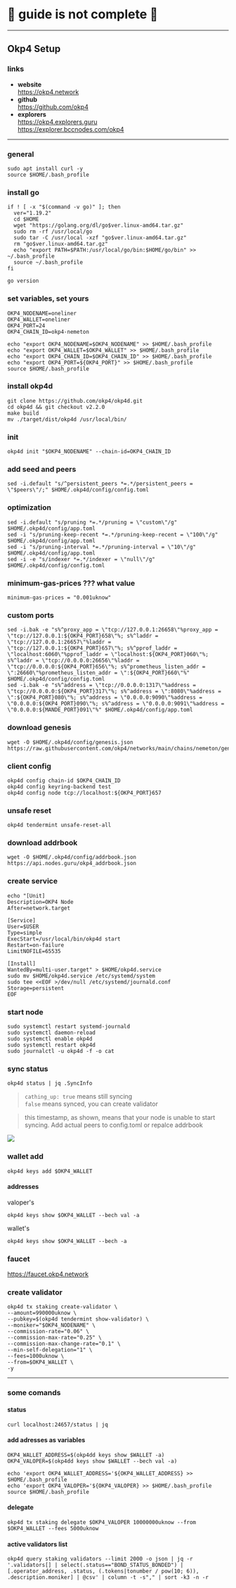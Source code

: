 # 🛑 guide is not complete 🛑
____

## Okp4 Setup

### links
- **website**    
https://okp4.network    
- **github**    
https://github.com/okp4
- **explorers**    
https://okp4.explorers.guru    
https://explorer.bccnodes.com/okp4

____

### general
```sudo apt update && sudo apt upgrade -y
sudo apt install curl -y
source $HOME/.bash_profile
```

### install go
```
if ! [ -x "$(command -v go)" ]; then
  ver="1.19.2"
  cd $HOME
  wget "https://golang.org/dl/go$ver.linux-amd64.tar.gz"
  sudo rm -rf /usr/local/go
  sudo tar -C /usr/local -xzf "go$ver.linux-amd64.tar.gz"
  rm "go$ver.linux-amd64.tar.gz"
  echo "export PATH=$PATH:/usr/local/go/bin:$HOME/go/bin" >> ~/.bash_profile
  source ~/.bash_profile
fi
```
```
go version
```

### set variables, set yours
```
OKP4_NODENAME=oneliner
OKP4_WALLET=oneliner
OKP4_PORT=24
OKP4_CHAIN_ID=okp4-nemeton
```
```
echo "export OKP4_NODENAME=$OKP4_NODENAME" >> $HOME/.bash_profile
echo "export OKP4_WALLET=$OKP4_WALLET" >> $HOME/.bash_profile
echo "export OKP4_CHAIN_ID=$OKP4_CHAIN_ID" >> $HOME/.bash_profile
echo "export OKP4_PORT=${OKP4_PORT}" >> $HOME/.bash_profile
source $HOME/.bash_profile
```

### install okp4d
```
git clone https://github.com/okp4/okp4d.git
cd okp4d && git checkout v2.2.0
make build
mv ./target/dist/okp4d /usr/local/bin/
```

### init
```
okp4d init "$OKP4_NODENAME" --chain-id=OKP4_CHAIN_ID
```

### add seed and peers 
```peers="994c9398e55947b2f1f45f33fbdbffcbcad655db@okp4-testnet.nodejumper.io:29656,370a5d94910f2367ce15c7af07b4a4f552824085@138.68.158.147:26656,0de35a0f8beae7107271d8691a89fef55afd571f@194.163.133.140:26656,4de1cff160aac3c76c0fa5618ffdcdcffcf37cbe@207.244.236.52:26656,0007478807ab460738faac0758d94bdabeffd5d9@167.235.143.135:26656,6401459caad72c00fcb6704149dbe7025213281c@54.82.98.80:26656,9aad7337869f0f3caf5744d0679859670316f381@65.108.63.58:26656,2bfd405e8f0f176428e2127f98b5ec53164ae1f0@142.132.149.118:26656,5a71f2ed3a7a69a15f7dfcb3a92ab4d7f9e3db76@95.217.235.147:26656,5c5b4e55c3af67875efba1b78fbeee77db54cef5@88.198.39.43:26776,bbf1fb5c94a9938a09af845b8cc89cac69257e33@185.202.238.254:26656,38db262effc2a904a0a902edfb99c55f6825edd8@52.231.156.226:26656,9917f412470344841e913415a5ea5da9da96a8fa@65.108.238.217:11014,92a51dc2424d5d19412fa1c1fcafb8af3b5c4137@77.51.200.79:26656,75d27d10f38155f2ffbcd89b7323badf4f3c7baf@65.108.253.94:26656,4b2e5c9baa158478f3e76dc2af35082b8cc4eb25@46.101.9.115:26656,394ee378f82a2c7e73dbb601b4e266d3f5185b47@65.108.124.54:37656,33cdd436b0dfaefb9fe9f834330ccbc0510120c3@5.161.54.117:26656,5fc8c51583a51477114d7df0e553b02096e2c860@161.35.168.89:26656,a94957731607fac7639c6b767aa449e60d0941a9@4.235.120.91:46656,2cb6f390acddc70609f52c285911d07a1a6bbccd@117.1.132.79:26656,c8b6a4a0d7649a30dc96eeebc3f99a3c6f922ea0@38.242.219.104:26656,0c475a2dafa4e2fff52114ce5d84b1144c4296c6@138.68.128.159:26656,cdd1ca4df40df0dbba1c095b89d51090e811b29d@5.161.52.56:26656,dd4cdfde3788c9f6387ea7f32ecacb0a8a4932e7@65.21.247.135:26656,2bdac5e68872b28fed6a3ae114612bfe643c25c9@38.242.146.53:26656,f5263e4ab184f6990aacfaa5388a4cb6c7f6dd1c@45.85.249.116:26656,b800cd6918d9cb7c769bf42fb257ccaef7b571b0@65.108.230.161:11156,9e3109ba10d8cdb18d37dde787665ad1b38a85ed@65.108.235.107:12656,81cf0d0ae52dc92f1a0f89c306a37ae2b57cffe8@20.243.106.99:26656,8a6f55d50bb1b22483ae40ddd19d40486f720c42@5.161.93.248:26656,e488d1126edce82f9faa68f201811df6d2006d8e@38.242.244.72:26656,f27cfc89e60166c4dcb859710a5d12051fb20fbd@154.12.225.88:26656,c3e1646029109c374bedb4c1737c86a8d389a419@146.190.209.11:26656,2590f28592a97137de0b6f68043225e2890054b0@65.108.229.225:37656,89a8c6e1099fd6c4abd6522c574b939b2045f7fb@66.175.234.3:26656,0b7a7bb8251ab238bf292911055cd752138546de@194.5.152.172:26656,5dd460566b63d929fc8dd1e1ae52c9a26920fab3@162.55.43.133:26656,7da790c663d678cb064ff4fba04556dcf18bda2c@65.109.70.23:17656,7447f19178cbb41330bf7112a1b2e17ae6007071@199.204.45.15:2456,270a714b6ea789d9a6472f158118043e643a5491@77.232.37.67:26656,2911ca079d686d75fea411e5dea83fb305269f93@116.202.161.165:27656,ee16105fc680d8690c395cee8f01456464a09b11@5.161.72.10:26656,aa5cc52860381e60f38e88fc3c7f47e04078eaf4@45.87.104.113:61656,8db12a66e6381fad19b3d8d96cc9371ba7e2ff25@38.242.247.183:26656,16a604f8433df064bfa9c958c20dde16d9f2f0ec@165.227.236.144:26656,cc15ceec925e511f9f660deb3671770341abee18@86.48.20.122:26656,080f51ee75de47fa74aa35b87cc46051da47b20b@165.22.203.183:26656,873851ddeee527352fc16802c866e41cd36565d8@65.109.30.197:22656,b8fddd530b2d8347212615b6a68c447aba0aed64@161.35.37.194:26656,de245278be4c3540f0a6a867c4bac83155b4ebac@178.62.30.239:46656,f1fc62c9554a2682cba2961bde18c19ebea5c1a0@34.125.207.91:26656,9b8cd8bac2fa12f68e2c759042c982901f9527fe@86.48.1.142:26656,b3698769d3fcede4d6b383aab606d09ae890d679@206.189.120.109:26656,6fc2bb503dc47b5a9ce2b51582f56259f180b09b@174.138.34.33:26656,0f68684eeb29b62cc650ae48ad944e573c6a6bec@38.242.238.46:26656,02d428f4933c832e4a24307704b5181bc7cd43f0@137.184.225.125:2456,49554e7e24afbdf04b5ba50ec0266f0aef989280@40.114.199.194:26656,c486053dc7c96e831781ca4c8b3c8c3da04b9059@84.54.23.199:26656,3664b233b8d63ef9f65733271fc2a646716a4f26@190.2.155.67:28656,7dc9e97aba15de7055d4ea98114aa231bed4f064@34.127.75.186:26656,c0864edb1e36c52dbee47ce38d8b47ec364a9eb9@135.181.24.128:28656,7269c0c69310de9f26cb030a7be2e8bd4561997c@143.198.60.85:26656,ff201c380cc1fe22039a627ffbe22ffb594aec46@95.217.1.37:26656,c0eaf7908a62b83e5f7ee3d6ccab207343c15b93@90.188.3.212:26656,bfbd634aed4299b726424c744dee68c0675c88f5@65.108.124.172:29656,a6401a34c3c7bd94ee29e7d2d5c46b0f2c653d44@164.92.218.193:26656,d5c713eb9880e92b1a6cdb2c4804466a32d133d3@161.35.42.118:26656,cf796b322e34d68a276b352222bb7b2293ed953a@217.199.117.158:56656,5d0ada752728ad5dd8c62d9866fdef2b7322cc26@45.79.250.108:26656,1419aab2e0c25d559e5e213e81667af1e96e95f6@45.10.154.127:26656,505061abd18857b22c354bedb3bd755c76b10ba0@157.230.85.65:26656,dc48a2e124a0667504c6f6b74db0511e8ffba516@65.108.68.233:26601,6c1dfe43d9c0c06f639f7deb6c3b8bb3cabc2647@68.183.12.38:26656,23bf0ceca59442aa869ab95e55c573f2a7b6819b@46.101.159.195:26656,58b5a8b2c6c8945cd478668f2e148b0458753ede@178.62.1.156:26656,36a9b03ae5418c296481f1420dae7442050150fb@174.138.1.118:26656,3084dd928a8263277ac69dc0e4f830f702b0da1b@65.109.60.239:34656,c327443ba07332c6d03eaaff81405bf7eb89ec68@194.146.13.229:26656,187239e6534515df119904481b812b52ab0b2a27@209.97.177.123:26656,aa9190840ec2125148c1fcc61b2bcdb01aacce35@188.166.49.152:26656,bb4c7919c1c8cb5d3fed102f6019142f3a71c9f5@77.91.123.193:26656,3384179374755adcadc666170e22f504167fa8e0@38.242.214.172:2456,52f195ea69bb2f4e4c0ffe15a1814ae5ccbc4d8f@38.242.132.159:26656,4d8406189309d6afb008e87f893d35dd10a9a2ec@45.88.223.161:26656,4bb02c1155e43b54b7e458a771afa5f80c8207f0@89.163.231.30:26656,b576762786c937362c7b5884bcbc3774b4df8f60@128.199.49.113:26656,bf5802cfd8688e84ac9a8358a090e99b5b769047@135.181.176.109:53656,604042c495368c0b3513b8541dbf88e217d52cdf@207.180.223.111:26656,8a9395393163fe97ff6a45203fd4a59b5171664a@91.230.110.94:26656,2596ec3b54d2c628ffb6c3f0b43cbd46eadbf11f@65.108.129.29:60656,e39f99ef512beef680e588c363715991485406d9@194.146.13.106:26656,5a4865ccf89affef7a99e83b31f96ac898cfb3ef@159.65.206.7:26656,93afa43fa4ebf0fa7144fd0a15024caac1f4f87e@45.91.170.80:26656,03d719f115066060976adb6e45270d319bc9de21@143.198.150.51:26656,951bae8787569f0c33651edbac40c97afc6ae198@88.255.100.129:26656,4c4258747e1b94826694b8e946707c20d544ab29@137.184.86.70:26656,41d5b172abaf694eb30d05625c6d187b48ad4585@95.216.217.85:26656,0bc82a3608bf73761e05ac592686891a40d90e5a@195.3.222.188:26656,7f3a30c3a7663bb91f1fe16e1eb45dbe91988a4d@178.63.102.172:56656"
sed -i.default "s/^persistent_peers *=.*/persistent_peers = \"$peers\"/;" $HOME/.okp4d/config/config.toml
```

### optimization
```
sed -i.default "s/pruning *=.*/pruning = \"custom\"/g" $HOME/.okp4d/config/app.toml
sed -i "s/pruning-keep-recent *=.*/pruning-keep-recent = \"100\"/g" $HOME/.okp4d/config/app.toml
sed -i "s/pruning-interval *=.*/pruning-interval = \"10\"/g" $HOME/.okp4d/config/app.toml
sed -i -e "s/indexer *=.*/indexer = \"null\"/g" $HOME/.okp4d/config/config.toml
```

### minimum-gas-prices ??? what value
```
minimum-gas-prices = "0.001uknow"
```

### custom ports
```
sed -i.bak -e "s%^proxy_app = \"tcp://127.0.0.1:26658\"%proxy_app = \"tcp://127.0.0.1:${OKP4_PORT}658\"%; s%^laddr = \"tcp://127.0.0.1:26657\"%laddr = \"tcp://127.0.0.1:${OKP4_PORT}657\"%; s%^pprof_laddr = \"localhost:6060\"%pprof_laddr = \"localhost:${OKP4_PORT}060\"%; s%^laddr = \"tcp://0.0.0.0:26656\"%laddr = \"tcp://0.0.0.0:${OKP4_PORT}656\"%; s%^prometheus_listen_addr = \":26660\"%prometheus_listen_addr = \":${OKP4_PORT}660\"%" $HOME/.okp4d/config/config.toml
sed -i.bak -e "s%^address = \"tcp://0.0.0.0:1317\"%address = \"tcp://0.0.0.0:${OKP4_PORT}317\"%; s%^address = \":8080\"%address = \":${OKP4_PORT}080\"%; s%^address = \"0.0.0.0:9090\"%address = \"0.0.0.0:${OKP4_PORT}090\"%; s%^address = \"0.0.0.0:9091\"%address = \"0.0.0.0:${MANDE_PORT}091\"%" $HOME/.okp4d/config/app.toml
```

### download genesis
```
wget -O $HOME/.okp4d/config/genesis.json https://raw.githubusercontent.com/okp4/networks/main/chains/nemeton/genesis.json
```

### client config
```
okp4d config chain-id $OKP4_CHAIN_ID
okp4d config keyring-backend test
okp4d config node tcp://localhost:${OKP4_PORT}657
```

### unsafe reset
```
okp4d tendermint unsafe-reset-all
```

### download addrbook
```
wget -O $HOME/.okp4d/config/addrbook.json https://api.nodes.guru/okp4_addrbook.json
```

### create service
```
echo "[Unit]
Description=OKP4 Node
After=network.target

[Service]
User=$USER
Type=simple
ExecStart=/usr/local/bin/okp4d start
Restart=on-failure
LimitNOFILE=65535

[Install]
WantedBy=multi-user.target" > $HOME/okp4d.service
sudo mv $HOME/okp4d.service /etc/systemd/system
sudo tee <<EOF >/dev/null /etc/systemd/journald.conf
Storage=persistent
EOF
```

### start node
```
sudo systemctl restart systemd-journald
sudo systemctl daemon-reload
sudo systemctl enable okp4d
sudo systemctl restart okp4d
sudo journalctl -u okp4d -f -o cat
```

### sync status
```
okp4d status | jq .SyncInfo
```
> `cathing_up: true` means still syncing    
> `false` means synced, you can create validator    

> this timestamp, as shown, means that your node is unable to start syncing. Add actual peers to config.toml or repalce addrbook    

![](https://github.com/toolfun/pics/blob/main/1970sync.jpg)

### wallet add
```
okp4d keys add $OKP4_WALLET
```

#### addresses
valoper's
```
okp4d keys show $OKP4_WALLET --bech val -a
```
wallet's
```
okp4d keys show $OKP4_WALLET --bech -a
```

### faucet
https://faucet.okp4.network
    
### create validator
```
okp4d tx staking create-validator \
--amount=990000uknow \
--pubkey=$(okp4d tendermint show-validator) \
--moniker="$OKP4_NODENAME" \
--commission-rate="0.06" \
--commission-max-rate="0.25" \
--commission-max-change-rate="0.1" \
--min-self-delegation="1" \
--fees=1000uknow \
--from=$OKP4_WALLET \
-y
```
____

### some comands
#### status
```
curl localhost:24657/status | jq
```

#### add adresses as variables
```
OKP4_WALLET_ADDRESS=$(okp4dd keys show $WALLET -a)
OKP4_VALOPER=$(okp4dd keys show $WALLET --bech val -a)
```
```
echo 'export OKP4_WALLET_ADDRESS='${OKP4_WALLET_ADDRESS} >> $HOME/.bash_profile
echo 'export OKP4_VALOPER='${OKP4_VALOPER} >> $HOME/.bash_profile
source $HOME/.bash_profile
```

#### delegate
```
okp4d tx staking delegate $OKP4_VALOPER 10000000uknow --from $OKP4_WALLET --fees 5000uknow
```
#### active validators list
```
okp4d query staking validators --limit 2000 -o json | jq -r '.validators[] | select(.status=="BOND_STATUS_BONDED") | [.operator_address, .status, (.tokens|tonumber / pow(10; 6)), .description.moniker] | @csv' | column -t -s"," | sort -k3 -n -r
```
